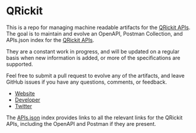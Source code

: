 # QRickitThis is a repo for managing machine readable artifacts for the [QRickit APIs](http://qrickit.com/qrickit_apps/qrickit_api.php). The goal is to maintain and evolve an OpenAPI, Postman Collection, and APIs.json index for the [QRickit APIs](http://qrickit.com/qrickit_apps/qrickit_api.php).They are a constant work in progress, and will be updated on a regular basis when new information is added, or more of the specifications are supported.Feel free to submit a pull request to evolve any of the artifacts, and leave GitHub issues if you have any questions, comments, or feedback.- [Website](http://qrickit.com/qrickit_apps/qrickit_api.php)- [Developer](http://qrickit.com/qrickit_apps/qrickit_api.php)- [Twitter](https://twitter.com/#!/qrickit)The [APIs.json](https://github.com/api-evangelist/qrickit/blob/master/apis.json) index provides links to all the relevant links for the QRickit APIs, including the OpenAPI and Postman if they are present.